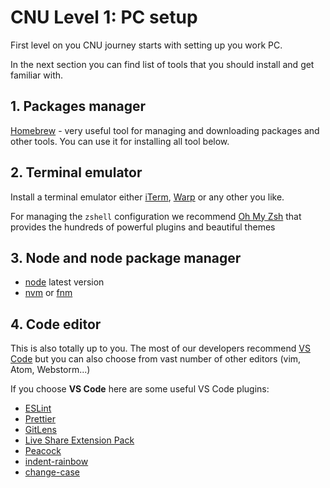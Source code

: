 # CNU Level 1: PC setup

First level on you CNU journey starts with setting up you work PC.

In the next section you can find list of tools that you should install and get familiar with.

## 1. Packages manager

[Homebrew](https://brew.sh/) - very useful tool for managing and downloading packages and other tools. You can use it for installing all tool below.

## 2. Terminal emulator

Install a terminal emulator either [iTerm](https://iterm2.com/downloads.html), [Warp](https://www.warp.dev/) or any other you like.

For managing the `zshell` configuration we recommend [Oh My Zsh](https://ohmyz.sh/) that provides the hundreds of powerful plugins and beautiful themes

## 3. Node and node package manager

- [node](https://nodejs.org/en/) latest version
- [nvm](https://github.com/nvm-sh/nvm) or [fnm](https://github.com/Schniz/fnm)

## 4. Code editor

This is also totally up to you. The most of our developers recommend [VS Code](https://code.visualstudio.com/) but you can also choose from vast number of other editors (vim, Atom, Webstorm...)

If you choose **VS Code** here are some useful VS Code plugins:

- [ESLint](https://marketplace.visualstudio.com/items?itemName=dbaeumer.vscode-eslint)
- [Prettier](https://marketplace.visualstudio.com/items?itemName=esbenp.prettier-vscode)
- [GitLens](https://marketplace.visualstudio.com/items?itemName=eamodio.gitlens)
- [Live Share Extension Pack](https://marketplace.visualstudio.com/items?itemName=MS-vsliveshare.vsliveshare-pack)
- [Peacock](https://marketplace.visualstudio.com/items?itemName=johnpapa.vscode-peacock)
- [indent-rainbow](https://marketplace.visualstudio.com/items?itemName=oderwat.indent-rainbow)
- [change-case](https://marketplace.visualstudio.com/items?itemName=wmaurer.change-case)
